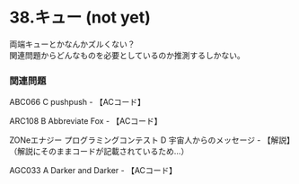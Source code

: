 # 38.キュー \(not yet\)

両端キューとかなんかズルくない？  
関連問題からどんなものを必要としているのか推測するしかない。

### 関連問題

ABC066 C pushpush - 【ACコード】

ARC108 B Abbreviate Fox - 【ACコード】

ZONeエナジー プログラミングコンテスト D 宇宙人からのメッセージ - 【解説】（解説にそのままコードが記載されているため…）

AGC033 A Darker and Darker - 【ACコード】

